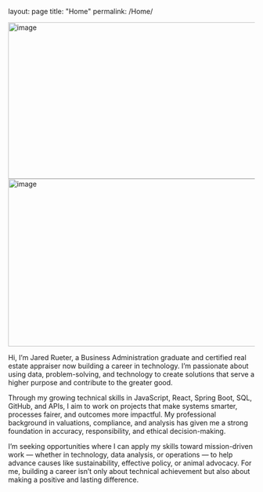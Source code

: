 layout: page
title: "Home"
permalink: /Home/

<img width="563" height="319" alt="image" src="https://github.com/user-attachments/assets/738e83f7-69db-4eeb-a746-dbd60decaacc" />
<img width="512" height="342" alt="image" src="https://github.com/user-attachments/assets/7f1e8153-f26c-4fbc-9722-893d38d52da0" />

Hi, I’m Jared Rueter, a Business Administration graduate and certified real estate appraiser now building a career in technology. I’m passionate about using data, problem-solving, and technology to create solutions that serve a higher purpose and contribute to the greater good.

Through my growing technical skills in JavaScript, React, Spring Boot, SQL, GitHub, and APIs, I aim to work on projects that make systems smarter, processes fairer, and outcomes more impactful. My professional background in valuations, compliance, and analysis has given me a strong foundation in accuracy, responsibility, and ethical decision-making.

I’m seeking opportunities where I can apply my skills toward mission-driven work — whether in technology, data analysis, or operations — to help advance causes like sustainability, effective policy, or animal advocacy. For me, building a career isn’t only about technical achievement but also about making a positive and lasting difference.
